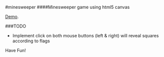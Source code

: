 #minesweeper
####Minesweeper game using html5 canvas

[Demo](http://komemi.github.io/minesweeper/).

###TODO
  * Implement click on both mouse buttons (left & right) will reveal squares according to flags

Have Fun!

  

